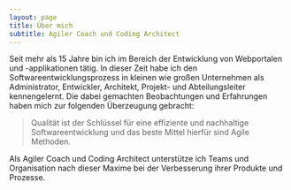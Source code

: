 ```yaml
---
layout: page
title: Über mich
subtitle: Agiler Coach und Coding Architect
---
```


Seit mehr als 15 Jahre bin ich im Bereich der Entwicklung von Webportalen und -applikationen tätig. In dieser Zeit habe ich den Softwareentwicklungsprozess in kleinen wie großen Unternehmen als Administrator, Entwickler, Architekt, Projekt- und Abteilungsleiter kennengelernt. Die dabei gemachten Beobachtungen und Erfahrungen haben mich zur folgenden Überzeugung gebracht:

> Qualität ist der Schlüssel für eine effiziente und nachhaltige Softwareentwicklung und das beste Mittel hierfür sind Agile Methoden.

Als Agiler Coach und Coding Architect unterstütze ich Teams und Organisation nach dieser Maxime bei der Verbesserung ihrer Produkte und Prozesse.
